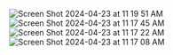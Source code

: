 ![Screen Shot 2024-04-23 at 11 19 51 AM](https://github.com/norufu/Where-You-At/assets/52996037/dd736d44-d9bb-4d7d-84c3-bcbbe36c0a93)
![Screen Shot 2024-04-23 at 11 17 45 AM](https://github.com/norufu/Where-You-At/assets/52996037/dafb9e24-7835-493d-8f66-41d935bbfda8)
![Screen Shot 2024-04-23 at 11 17 22 AM](https://github.com/norufu/Where-You-At/assets/52996037/2821d238-1e84-477b-9d25-935a6af8fe4d)
![Screen Shot 2024-04-23 at 11 17 08 AM](https://github.com/norufu/Where-You-At/assets/52996037/5a269ccf-78cd-45da-9fae-2fb446659f5b)

